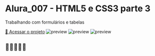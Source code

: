 # Alura_007 - HTML5 e CSS3 parte 3 
Trabalhando com formulários e tabelas

[🔗 Acessar o projeto](https://7h14g0d.github.io/Alura_007)
![preview](https://7h14g0d.github.io/Alura_007/imagens/print1.JPG)
![preview](https://7h14g0d.github.io/Alura_007/imagens/print2.png)
![preview](https://7h14g0d.github.io/Alura_007/imagens/Certificado.png)

## 💛💛💛💛💛
